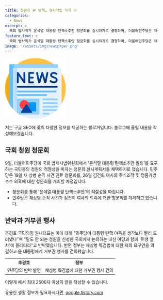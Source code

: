 ```yaml
---
title: 청문회 尹 탄핵… 정지작업 개최 야
categories:
  - News
excerpt: >
  국회 법사위가 윤석열 대통령 탄핵소추안 청문회를 실시하기로 결정하며, 더불어민주당은 채상병 특검법을 거부하고 있어 논란이 확산되고 있다. 이에 대한 대통령의 거부권 행사 예고와 관련한 정치 공세로 상황이 고조되고 있으며, 이에 대한 활발한 토론과집회가 예정되어 있다. 또한, 국회에서는 다음 주에 김건희 여사의 주가조작과 명품가방 수수 의혹에 대한 청문회도 개최될 예정이다. 현재 132만명이 넘는 국민이 참여한 윤 대통령 탄핵 청원은 뜨거운 논의를 불러일으키고 있다. 상황에 대해 민주당과 국민의힘 간 갈등이 거세지고 있으며, 대통령의 거부권 행사가 관심을 모으고 있다.
feature_text: >
  국회 법사위가 윤석열 대통령 탄핵소추안 청문회를 실시하기로 결정하며, 더불어민주당은 채상병 특검법을 거부하고 있어 논란이 확산되고 있다. 이에 대한 대통령의 거부권 행사 예고와 관련한 정치 공세로 상황이 고조되고 있으며, 이에 대한 활발한 토론과집회가 예정되어 있다. 또한, 국회에서는 다음 주에 김건희 여사의 주가조작과 명품가방 수수 의혹에 대한 청문회도 개최될 예정이다. 현재 132만명이 넘는 국민이 참여한 윤 대통령 탄핵 청원은 뜨거운 논의를 불러일으키고 있다. 상황에 대해 민주당과 국민의힘 간 갈등이 거세지고 있으며, 대통령의 거부권 행사가 관심을 모으고 있다.
image: '/assets/img/newspaper.png'
---
```


<p><img src="/assets/img/newspaper.png" alt="kimp 속보" /></p>

<p>저는 구글 SEO에 맞춰 다양한 정보를 제공하는 블로거입니다. 블로그에 올릴 내용을 작성해보겠습니다.</p>

<h2 data-ke-size="size26">국회 청원 청문회</h2>

<p data-ke-size="size16">9일, 더불어민주당이 국회 법제사법위원회에서 '윤석열 대통령 탄핵소추안 발의'를 요구하는 국민동의 청원의 적절성을 따지는 청문회 실시계획서를 채택하기로 했습니다. 민주당은 19일 채 상병 순직 사건 관련 청문회를, 26일 김건희 여사의 주식조작 및 명품가방 수수 의혹에 대한 청문회를 개최할 예정입니다.</p>

<ul>
<li>청문회를 통해 '윤석열 대통령 탄핵소추안'의 적절성을 따집니다.</li>
<li>민주당은 채상병 순직 사건과 김건희 여사의 의혹에 대한 청문회를 계획하고 있습니다.</li>
</ul>

<h2 data-ke-size="size26">반박과 거부권 행사</h2>

<p data-ke-size="size16">추경호 국민의힘 원내대표는 이에 대해 "민주당이 대통령 탄핵 야욕을 생각보다 빨리 드러냈다"며 "말도 안 되는 청원을 신성한 국회에서 논의하는 대신 여당과 함께 '민생 열차'에 올라타라"고 반박했습니다. 반면 정부는 채상병 특검법에 대한 재의 요구안을 의결하고 윤 대통령에게 거부권 행사를 건의했습니다.</p>

<table>
<tr>
<td style="text-align: center; height: 17px;"><b>추경호</b></td>
<td style="text-align: center; height: 17px;"><b>정부</b></td>
</tr>
<tr>
<td style="text-align: center; height: 17px;">민주당의 반박 발언</td>
<td style="text-align: center; height: 17px;">채상병 특검법에 대한 거부권 행사 건의</td>
</tr>
</table>

<p>이렇게 해서 최대 2500자 이상의 글을 작성할 수 있습니다.</p>
유용한 생활 정보가 필요하시다면, <a href="https://qoogle.tistory.com" rel="dofollow">qoogle.tistory.com</a>


